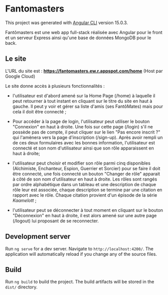 # Fantomasters

This project was generated with [Angular CLI](https://github.com/angular/angular-cli) version 15.0.3.

Fantômasters est une web app full-stack réalisée avec Angular pour le front et un serveur Express ainsi qu'une base de données MongoDB pour le back.

## Le site

L'URL du site est : **https://fantomasters.ew.r.appspot.com/home** (Host par Google Cloud)

Le site donne accès à plusieurs fonctionnalités :

 * l'utilisateur est d'abord amené sur la Home Page (/home) à laquelle il peut retourner à tout instant en cliquant sur le titre du site en haut à gauche. Il peut y voir et gérer sa liste d'amis (ses FantôMates) mais pour cela il doit être connecté ;

 * Pour accéder à la page de login, l'utilisateur peut utiliser le bouton "Connexion" en haut à droite. Une fois sur cette page (/login) s'il ne possède pas de compte, il peut cliquer sur le lien "Pas encore inscrit ?" qui l'amènera vers la page d'inscription (/sign-up). Après avoir rempli un de ces deux formulaires avec les bonnes information, l'utilisateur est connecté et son nom d'utilisateur ainsi que son rôle apparaissent en haut à droite;


 * l'utilisateur peut choisir et modifier son rôle parmi cinq disponibles (Alchimiste, Enchanteur, Espion, Guerrier et Sorcier) pour se faire il doit être connecté, une fois connecté un bouton "Changer de rôle" apparait à côté de son nom d'utilisateur en haut à droite. Les rôles sont rangés par ordre alphabétique dans un tableau et une description de chaque rôle leur est associée, chaque description se termine par une citation en rapport avec le rôle. Chaque citation provient d'un épisode de la série *Kaamelott* ;

 * l'utilisateur peut se déconnecter à tout moment en cliquant sur le bouton "Déconnexion" en haut à droite, il est alors amené sur une autre page (/logout) lui proposant de se reconnecter.





## Development server

Run `ng serve` for a dev server. Navigate to `http://localhost:4200/`. The application will automatically reload if you change any of the source files.

## Build

Run `ng build` to build the project. The build artifacts will be stored in the `dist/` directory.
